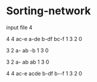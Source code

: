 # Sorting-network

 input file
 4

4 4 
ac-e 
a-de 
b-df 
bc-f 
1 3 2 0 

3 2 
a- 
ab 
-b 
1 3 0 

3 2 
a- 
ab 
ab 
1 3 0

4 4 
ac-e 
acde 
b-df 
b--f 
1 3 2 0 

